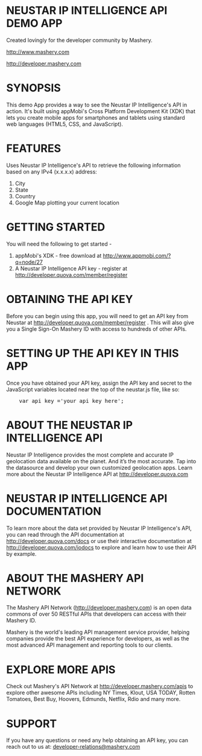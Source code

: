 NEUSTAR IP INTELLIGENCE API DEMO APP
==================================================================
Created lovingly for the developer community by Mashery.

http://www.mashery.com

http://developer.mashery.com


SYNOPSIS
==================================================================
This demo App provides a way to see the Neustar IP Intelligence's API in action. 
It's built using appMobi's Cross Platform Development Kit (XDK) 
that lets you create mobile apps for smartphones and tablets using
standard web languages (HTML5, CSS, and JavaScript).



FEATURES
==================================================================
Uses Neustar IP Intelligence's API to retrieve the following information based on 
any IPv4 (x.x.x.x) address:

1. City
2. State
3. Country
4. Google Map plotting your current location



GETTING STARTED
==================================================================
You will need the following to get started -

1. appMobi's XDK - free download at http://www.appmobi.com/?q=node/27
2. A Neustar IP Intelligence API key - register at http://developer.quova.com/member/register



OBTAINING THE API KEY
==================================================================
Before you can begin using this app, you will need to get an API 
key from Neustar at http://developer.quova.com/member/register . This 
will also give you a Single Sign-On Mashery ID with access to hundreds
of other APIs.



SETTING UP THE API KEY IN THIS APP
==================================================================
Once you have obtained your API key, assign the API key and secret
to the JavaScript variables located near the top of the neustar.js
file, like so:

<pre>
	var api_key ='your_api_key_here';
</pre>



ABOUT THE NEUSTAR IP INTELLIGENCE API
==================================================================
Neustar IP Intelligence provides the most complete and accurate IP geolocation data
available on the planet. And it’s the most accurate. Tap into the
datasource and develop your own customized geolocation apps. 
Learn more about the Neustar IP Intelligence API at http://developer.quova.com



NEUSTAR IP INTELLIGENCE API DOCUMENTATION
==================================================================
To learn more about the data set provided by Neustar IP Intelligence's API, you can
read through the API documentation at http://developer.quova.com/docs
or use their interactive documentation at http://developer.quova.com/iodocs
to explore and learn how to use their API by example.



ABOUT THE MASHERY API NETWORK
==================================================================
The Mashery API Network (http://developer.mashery.com) is an open
data commons of over 50 RESTful APIs that developers can access 
with their Mashery ID.  

Mashery is the world's leading API management service provider, helping 
companies provide the best API experience for developers, as well as 
the most advanced API management and reporting tools to our clients. 



EXPLORE MORE APIS
==================================================================
Check out Mashery's API Network at http://developer.mashery.com/apis
to explore other awesome APIs including NY Times, Klout, USA TODAY, 
Rotten Tomatoes, Best Buy, Hoovers, Edmunds, Netflix, Rdio and many more. 



SUPPORT
==================================================================
If you have any questions or need any help obtaining an API key, 
you can reach out to us at: developer-relations@mashery.com
